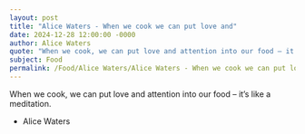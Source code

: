 ```yaml
---
layout: post
title: "Alice Waters - When we cook we can put love and"
date: 2024-12-28 12:00:00 -0000
author: Alice Waters
quote: "When we cook, we can put love and attention into our food – it’s like a meditation."
subject: Food
permalink: /Food/Alice Waters/Alice Waters - When we cook we can put love and
---
```


When we cook, we can put love and attention into our food – it’s like a meditation.

- Alice Waters
